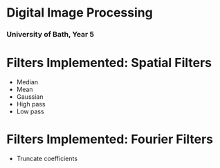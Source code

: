 # Digital Image Processing
### University of Bath, Year 5

# Filters Implemented: Spatial Filters
* Median
* Mean
* Gaussian
* High pass
* Low pass

# Filters Implemented: Fourier Filters
* Truncate coefficients

